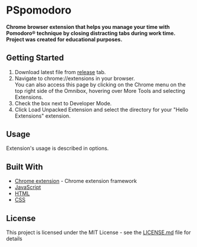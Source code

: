 # PSpomodoro

#### Chrome browser extension that helps you manage your time with Pomodoro® technique by closing distracting tabs during work time.<br/>Project was created for educational purposes.

## Getting Started

1. Download latest file from [release](https://github.com/gecko031/PSpomodoro/releases) tab.
2. Navigate to chrome://extensions in your browser.<br/>You can also access this page by clicking on the Chrome menu on the top right side of the Omnibox, hovering over More Tools and selecting Extensions.
3. Check the box next to Developer Mode.
4. Click Load Unpacked Extension and select the directory for your "Hello Extensions" extension.

## Usage
	
Extension's usage is described in options.

## Built With

* [Chrome extension](https://developers.chrome.com/extensions/devguide) - Chrome extension framework
* [JavaScript](https://pl.wikipedia.org/wiki/JavaScript)
* [HTML](https://www.w3schools.com/html/default.asp)
* [CSS](https://www.w3schools.com/css/default.asp)

## License

This project is licensed under the MIT License - see the [LICENSE.md](LICENSE.md) file for details